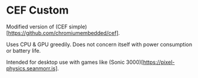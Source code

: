 # CEF Custom

Modified version of (CEF simple)[https://github.com/chromiumembedded/cef].

Uses CPU & GPU greedily. Does not concern itself with power consumption or battery life. 

Intended for desktop use with games like (Sonic 3000)[https://pixel-physics.seanmorr.is].

